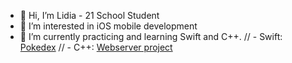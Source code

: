 - 👋 Hi, I’m Lidia - 21 School Student
- 👀 I’m interested in iOS mobile development
- 🌱 I’m currently practicing and learning Swift and C++.
// - Swift: [Pokedex](https://github.com/LidiaGr/Pokedex)
// - C++: [Webserver project](https://github.com/LidiaGr/Webserver)

<!---
LidiaGr/LidiaGr is a ✨ special ✨ repository because its `README.md` (this file) appears on your GitHub profile.
You can click the Preview link to take a look at your changes.
--->
